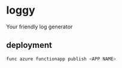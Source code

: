 # loggy

Your friendly log generator

## deployment

```bash
func azure functionapp publish <APP NAME>
```
